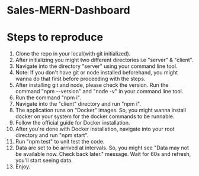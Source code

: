 # Sales-MERN-Dashboard
  # Steps to reproduce
  1. Clone the repo in your local(with git initialized).
  2. After initializing you might two different directories i.e "server" & "client".
  3. Navigate into the directory "server" using your command line tool.
  4. Note: If you don't have git or node installed beforehand, you might wanna do that first before proceeding with the steps.
  5. After installing git and node, please check the version. Run the command "npm --version" and "node -v" in your command line tool.
  6. Run the command "npm i".
  7. Navigate into the "client" directory and run "npm i".
  8. The application runs on "Docker" images. So, you might wanna install docker on your system for the docker commands to be runnable.
  9. Follow the official guide for Docker installation.
  10. After you're done with Docker installation, navigate into your root directory and run "npm start".
  11. Run "npm test" to unit test the code.
  12. Data are set to be arrived at intervals. So, you might see "Data may not be available now. Check back later." message. Wait for 60s and refresh, you'll start seeing data.
  13. Enjoy.
